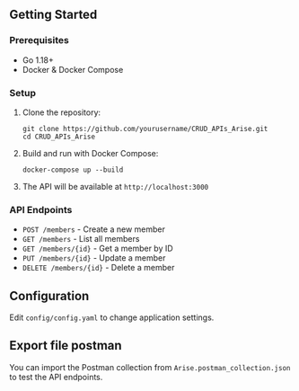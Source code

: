 ## Getting Started

### Prerequisites

- Go 1.18+
- Docker & Docker Compose

### Setup

1. Clone the repository:
    ```
    git clone https://github.com/yourusername/CRUD_APIs_Arise.git
    cd CRUD_APIs_Arise
    ```

2. Build and run with Docker Compose:
    ```
    docker-compose up --build
    ```

3. The API will be available at `http://localhost:3000`

### API Endpoints

- `POST /members` - Create a new member
- `GET /members` - List all members
- `GET /members/{id}` - Get a member by ID
- `PUT /members/{id}` - Update a member
- `DELETE /members/{id}` - Delete a member

## Configuration

Edit `config/config.yaml` to change application settings.

## Export file postman
You can import the Postman collection from `Arise.postman_collection.json` to test the API endpoints.
